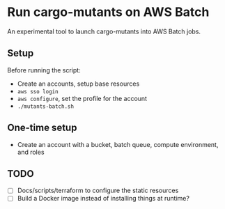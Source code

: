 # Run cargo-mutants on AWS Batch

An experimental tool to launch cargo-mutants into AWS Batch jobs.

## Setup

Before running the script:
 - Create an accounts, setup base resources
 - `aws sso login`
 - `aws configure`, set the profile for the account
 - `./mutants-batch.sh`

## One-time setup

* Create an account with a bucket, batch queue, compute environment, and roles

## TODO

- [ ] Docs/scripts/terraform to configure the static resources
- [ ] Build a Docker image instead of installing things at runtime?
